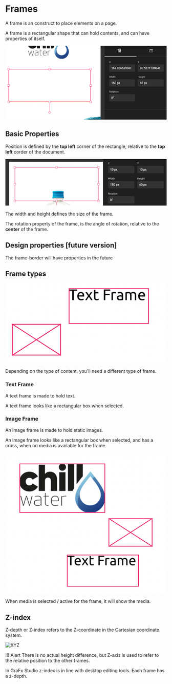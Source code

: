 # Frames

A frame is an construct to place elements on a page.

A frame is a rectangular shape that can hold contents, and can have properties of itself.

![Frame](frame-1.png)

## Basic Properties

Position is defined by the **top left** corner of the rectangle, relative to the **top left** corder of the document.

![Frame](frame-2.png)

The width and height defines the size of the frame.

The rotation property of the frame, is the angle of rotation, relative to the **center** of the frame.

## Design properties [future version]

The frame-border will have properties in the future

## Frame types

![Frame](frame-types.png)

Depending on the type of content, you'll need a different type of frame.

### Text Frame

A text frame is made to hold text.

A text frame looks like a rectangular box when selected.

### Image Frame

An image frame is made to hold static images.

An image frame looks like a rectangular box when selected, and has a cross, when no media is available for the frame.

![Frame](frame-types-2.png)

When media is selected / active for the frame, it will show the media.

## Z-index

Z-depth or Z-index refers to the Z-coordinate in the Cartesian coordinate system. 

![XYZ](https://upload.wikimedia.org/wikipedia/commons/6/69/Coord_system_CA_0.svg)

!!! Alert
	There is no actual height difference, but Z-axis is used to refer to the relative position to the other frames.

In GraFx Studio z-index is in line with desktop editing tools. Each frame has a z-depth. 